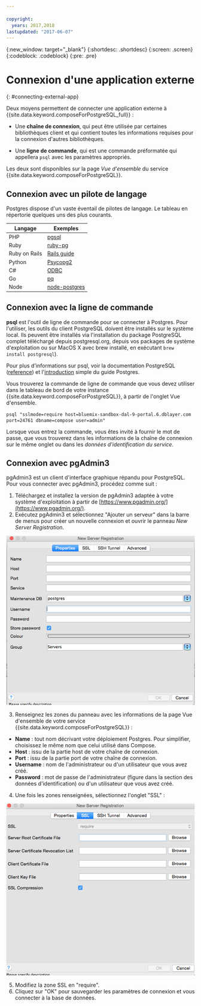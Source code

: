 ```yaml
---

copyright:
  years: 2017,2018
lastupdated: "2017-06-07"
---
```


{:new_window: target="_blank"}
{:shortdesc: .shortdesc}
{:screen: .screen}
{:codeblock: .codeblock}
{:pre: .pre}

# Connexion d'une application externe
{: #connecting-external-app}

Deux moyens permettent de connecter une application externe à {{site.data.keyword.composeForPostgreSQL_full}} :

- Une **chaîne de connexion**, qui peut être utilisée par certaines bibliothèques client et qui contient toutes les informations requises pour la connexion d'autres bibliothèques.

- Une **ligne de commande**, qui est une commande préformatée qui appellera `psql` avec les paramètres appropriés.

Les deux sont disponibles sur la page *Vue d'ensemble* du service {{site.data.keyword.composeForPostgreSQL}}.

## Connexion avec un pilote de langage

Postgres dispose d'un vaste éventail de pilotes de langage.  Le tableau en répertorie quelques uns des plus courants.

Langage|Exemples
----------|-----------
PHP|[pgsql](http://php.net/manual/en/pgsql.examples-basic.php)
Ruby|[ruby-pg](https://bitbucket.org/ged/ruby-pg/wiki/Home)
Ruby on Rails|[Rails guide](http://edgeguides.rubyonrails.org/configuring.html#configuring-a-postgresql-database)
Python|[Psycopg2](https://wiki.postgresql.org/wiki/Psycopg2_Tutorial)
C#|[ODBC](https://wiki.postgresql.org/wiki/Using_Microsoft_.NET_with_the_PostgreSQL_Database_Server_via_ODBC)
Go|[pq](https://godoc.org/github.com/lib/pq)
Node|[node-postgres](https://github.com/brianc/node-postgres/wiki/Example)

## Connexion avec la ligne de commande

**psql** est l'outil de ligne de commande pour se connecter à Postgres. Pour l'utiliser, les outils du client PostgreSQL doivent être installés sur le système local. Ils peuvent être installés via l'installation du package PostgreSQL complet téléchargé depuis postgresql.org, depuis vos packages de système d'exploitation ou sur MacOS X avec brew installé, en exécutant `brew install postgresql`).   

Pour plus d'informations sur psql, voir la documentation PostgreSQL ([reference](https://www.postgresql.org/docs/current/static/app-psql.html)) et l'[introduction](http://postgresguide.com/utilities/psql.html) simple du guide Postgres.

Vous trouverez la commande de ligne de commande que vous devez utiliser dans le tableau de bord de votre instance {{site.data.keyword.composeForPostgreSQL}}, à partir de l'onglet Vue d'ensemble.

```
psql "sslmode=require host=bluemix-sandbox-dal-9-portal.6.dblayer.com port=24761 dbname=compose user=admin"
```

Lorsque vous entrez la commande, vous êtes invité à fournir le mot de passe, que vous trouverez dans les informations de la chaîne de connexion sur le même onglet ou dans les *données d'identification du service*.

## Connexion avec pgAdmin3

pgAdmin3 est un client d'interface graphique répandu pour PostgreSQL. Pour vous connecter avec pgAdmin3, procédez comme suit :

1. Téléchargez et installez la version de pgAdmin3 adaptée à votre système d'exploitation à partir de [https://www.pgadmin.org/](https://www.pgadmin.org/).
2. Exécutez pgAdmin3 et sélectionnez "Ajouter un serveur" dans la barre de menus pour créer un nouvelle connexion et ouvrir le panneau *New Server Registration*.

  ![Panneau New Server Registration dans pgAdmin3. Onglet Properties.](./images/pgadmin.png "Onglet des propriétés du panneau New Server Registration dans pgAdmin3.")

3. Renseignez les zones du panneau avec les informations de la page Vue d'ensemble de votre service {{site.data.keyword.composeForPostgreSQL}} :

  * **Name** : tout nom décrivant votre déploiement Postgres.  Pour simplifier, choisissez le même nom que celui utilisé dans Compose.
  * **Host** : issu de la partie host de votre chaîne de connexion.
  * **Port** : issu de la partie port de votre chaîne de connexion.
  * **Username** : nom de l'administrateur ou d'un utilisateur que vous avez créé.
  * **Password** : mot de passe de l'administrateur (figure dans la section des données d'identification) ou d'un utilisateur que vous avez créé.

4. Une fois les zones renseignées, sélectionnez l'onglet "SSL" :

  ![Panneau New Server Registration dans pgAdmin3. Onglet SSL.](./images/pgadmin_ssl.png "Onglet SSL du panneau New Server Registration dans pgAdmin3.")

5. Modifiez la zone SSL en "require".
6. Cliquez sur "OK" pour sauvegarder les paramètres de connexion et vous connecter à la base de données.
